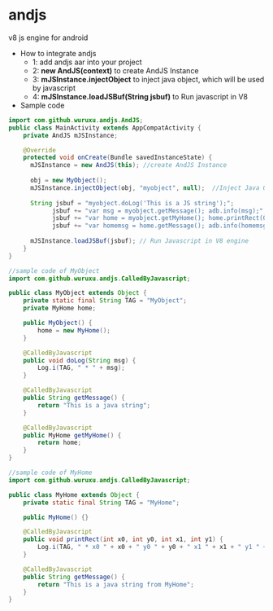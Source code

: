 # andjs
v8 js engine for android
* How to integrate andjs         
  *  1: add andjs aar into your project
  *  2: **new AndJS(context)**  to create AndJS Instance
  *  3: **mJSInstance.injectObject**  to inject java object, which will be used by javascript
  *  4: **mJSInstance.loadJSBuf(String jsbuf)**  to Run javascript in V8
* Sample code 
```java
import com.github.wuruxu.andjs.AndJS;
public class MainActivity extends AppCompatActivity {
    private AndJS mJSInstance;

    @Override
    protected void onCreate(Bundle savedInstanceState) {
      mJSInstance = new AndJS(this); //create AndJS Instance
      
      obj = new MyObject();
      mJSInstance.injectObject(obj, "myobject", null);  //Inject Java Object into javascript
      
      String jsbuf = "myobject.doLog('This is a JS string');";
			jsbuf += "var msg = myobject.getMessage(); adb.info(msg);";
			jsbuf += "var home = myobject.getMyHome(); home.printRect(0, 0, 512, 512);";
			jsbuf += "var homemsg = home.getMessage(); adb.info(homemsg);";
        
      mJSInstance.loadJSBuf(jsbuf); // Run Javascript in V8 engine
    }
}

//sample code of MyObject
import com.github.wuruxu.andjs.CalledByJavascript;

public class MyObject extends Object {
	private static final String TAG = "MyObject";
	private MyHome home;

	public MyObject() {
		home = new MyHome();
	}

	@CalledByJavascript
	public void doLog(String msg) {
		Log.i(TAG, " * " + msg);
	}

	@CalledByJavascript
	public String getMessage() {
		return "This is a java string";
	}

	@CalledByJavascript
	public MyHome getMyHome() {
		return home;
	}
}

//sample code of MyHome
import com.github.wuruxu.andjs.CalledByJavascript;

public class MyHome extends Object {
	private static final String TAG = "MyHome";

	public MyHome() {}

	@CalledByJavascript
	public void printRect(int x0, int y0, int x1, int y1) {
		Log.i(TAG, " * x0 " + x0 + " y0 " + y0 + " x1 " + x1 + " y1 " + y1);
	}

	@CalledByJavascript
	public String getMessage() {
		return "This is a java string from MyHome";
	}
}
```
